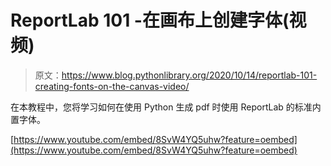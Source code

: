 # ReportLab 101 -在画布上创建字体(视频)

> 原文：<https://www.blog.pythonlibrary.org/2020/10/14/reportlab-101-creating-fonts-on-the-canvas-video/>

在本教程中，您将学习如何在使用 Python 生成 pdf 时使用 ReportLab 的标准内置字体。

[https://www.youtube.com/embed/8SvW4YQ5uhw?feature=oembed](https://www.youtube.com/embed/8SvW4YQ5uhw?feature=oembed)